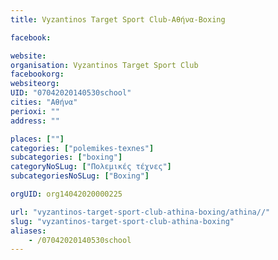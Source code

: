 ```yaml
---
title: Vyzantinos Target Sport Club-Αθήνα-Boxing

facebook:

website:
organisation: Vyzantinos Target Sport Club
facebookorg:
websiteorg:
UID: "07042020140530school"
cities: "Αθήνα"
perioxi: ""
address: ""

places: [""]
categories: ["polemikes-texnes"]
subcategories: ["boxing"]
categoryNoSLug: ["Πολεμικές τέχνες"]
subcategoriesNoSLug: ["Boxing"]

orgUID: org14042020000225

url: "vyzantinos-target-sport-club-athina-boxing/athina//"
slug: "vyzantinos-target-sport-club-athina-boxing"
aliases:
    - /07042020140530school
---
```





